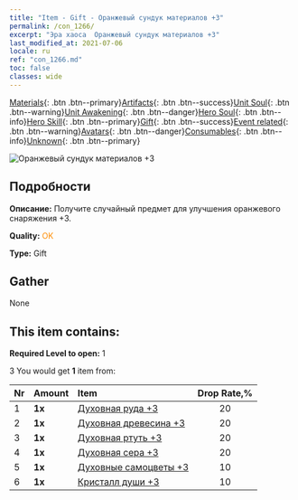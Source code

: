 ```yaml
---
title: "Item - Gift - Оранжевый сундук материалов +3"
permalink: /con_1266/
excerpt: "Эра хаоса  Оранжевый сундук материалов +3"
last_modified_at: 2021-07-06
locale: ru
ref: "con_1266.md"
toc: false
classes: wide
---
```

 [Materials](/ItemsRU/){: .btn .btn--primary}[Artifacts](/ItemsRU/Artifacts/){: .btn .btn--success}[Unit Soul](/ItemsRU/UnitSoul/){: .btn .btn--warning}[Unit Awakening](/ItemsRU/UnitAwakening/){: .btn .btn--danger}[Hero Soul](/ItemsRU/HeroSoul/){: .btn .btn--info}[Hero Skill](/ItemsRU/HeroSkill/){: .btn .btn--primary}[Gift](/ItemsRU/Gift/){: .btn .btn--success}[Event related](/ItemsRU/Events/){: .btn .btn--warning}[Avatars](/ItemsRU/Avatars/){: .btn .btn--danger}[Consumables](/ItemsRU/Consumables/){: .btn .btn--info}[Unknown](/ItemsRU/Unknown/){: .btn .btn--primary}

 ![Оранжевый сундук материалов +3](/images/t/i_304002.png)

## Подробности
 **Описание:** Получите случайный предмет для улучшения оранжевого снаряжения +3.

 **Quality:** <span style="color: #FF8C00">OK</span>

 **Type:** Gift

## Gather

  None

## This item contains:

 **Required Level to open:** 1

 3 You would get **1** item  from:

  | Nr | Amount |     Item    | Drop Rate,% |
  |:---|:-------|:------------|:---------:|
  | 1 |  **1x** | [Духовная руда +3](/ItemsRU/mat_82/) | 20 | 
  | 2 |  **1x** | [Духовная древесина +3](/ItemsRU/mat_83/) | 20 | 
  | 3 |  **1x** | [Духовная ртуть +3](/ItemsRU/mat_84/) | 20 | 
  | 4 |  **1x** | [Духовная сера +3](/ItemsRU/mat_85/) | 20 | 
  | 5 |  **1x** | [Духовные самоцветы +3](/ItemsRU/mat_86/) | 10 | 
  | 6 |  **1x** | [Кристалл души +3](/ItemsRU/mat_87/) | 10 | 
